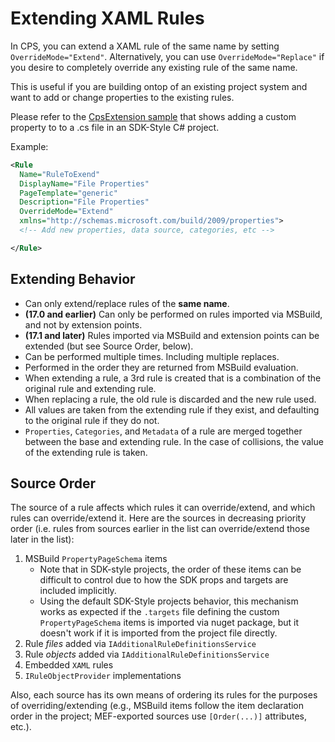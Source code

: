 # Extending XAML Rules

In CPS, you can extend a XAML rule of the same name by setting `OverrideMode="Extend"`.
Alternatively, you can use `OverrideMode="Replace"` if you desire to completely override any
existing rule of the same name.

This is useful if you are building ontop of an existing project system and want to add
or change properties to the existing rules.

Please refer to the [CpsExtension sample](/samples/CpsExtension/) that shows adding a custom property to to a .cs file in an SDK-Style C# project.

Example:

```xml
<Rule
  Name="RuleToExend"
  DisplayName="File Properties"
  PageTemplate="generic"
  Description="File Properties"
  OverrideMode="Extend"
  xmlns="http://schemas.microsoft.com/build/2009/properties">
  <!-- Add new properties, data source, categories, etc -->

</Rule>
```

## Extending Behavior

- Can only extend/replace rules of the __same name__.
- __(17.0 and earlier)__ Can only be performed on rules imported via MSBuild, and not by extension points.
- __(17.1 and later)__ Rules imported via MSBuild and extension points can be extended (but see Source Order, below).
- Can be performed multiple times. Including multiple replaces.
- Performed in the order they are returned from MSBuild evaluation.
- When extending a rule, a 3rd rule is created that is a combination of the original rule
and extending rule.
- When replacing a rule, the old rule is discarded and the new rule used.
- All values are taken from the extending rule if they exist, and defaulting
to the original rule if they do not.
- `Properties`, `Categories`, and `Metadata` of a rule are merged together between the base
and extending rule. In the case of collisions, the value of the extending rule is taken.

## Source Order

The source of a rule affects which rules it can override/extend, and which rules can override/extend it. Here are the sources in decreasing priority order (i.e. rules from sources earlier in the list can override/extend those later in the list):

1. MSBuild `PropertyPageSchema` items
    * Note that in SDK-style projects, the order of these items can be difficult to control due to how the SDK props and targets are included implicitly.
    * Using the default SDK-Style projects behavior, this mechanism works as expected if the `.targets` file defining the custom `PropertyPageSchema` items is imported via nuget package, but it doesn't work if it is imported from the project file directly.
2. Rule _files_ added via `IAdditionalRuleDefinitionsService`
3. Rule _objects_ added via `IAdditionalRuleDefinitionsService`
4. Embedded `XAML` rules
5. `IRuleObjectProvider` implementations

Also, each source has its own means of ordering its rules for the purposes of overriding/extending (e.g., MSBuild items follow the item declaration order in the project; MEF-exported sources use `[Order(...)]` attributes, etc.).